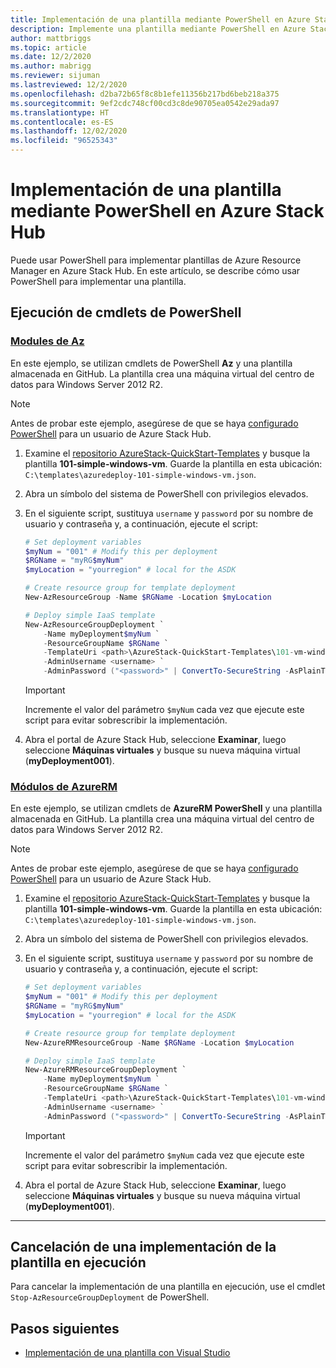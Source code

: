 ```yaml
---
title: Implementación de una plantilla mediante PowerShell en Azure Stack Hub
description: Implemente una plantilla mediante PowerShell en Azure Stack Hub.
author: mattbriggs
ms.topic: article
ms.date: 12/2/2020
ms.author: mabrigg
ms.reviewer: sijuman
ms.lastreviewed: 12/2/2020
ms.openlocfilehash: d2ba72b65f8c8b1efe11356b217bd6beb218a375
ms.sourcegitcommit: 9ef2cdc748cf00cd3c8de90705ea0542e29ada97
ms.translationtype: HT
ms.contentlocale: es-ES
ms.lasthandoff: 12/02/2020
ms.locfileid: "96525343"
---
```

# <a name="deploy-a-template-using-powershell-in-azure-stack-hub"></a>Implementación de una plantilla mediante PowerShell en Azure Stack Hub

Puede usar PowerShell para implementar plantillas de Azure Resource Manager en Azure Stack Hub. En este artículo, se describe cómo usar PowerShell para implementar una plantilla.

## <a name="run-powershell-cmdlets"></a>Ejecución de cmdlets de PowerShell

### <a name="az-modules"></a>[Modules de Az](#tab/az)

En este ejemplo, se utilizan cmdlets de PowerShell **Az** y una plantilla almacenada en GitHub. La plantilla crea una máquina virtual del centro de datos para Windows Server 2012 R2.

>[!NOTE]
> Antes de probar este ejemplo, asegúrese de que se haya [configurado PowerShell](azure-stack-powershell-configure-user.md) para un usuario de Azure Stack Hub.

1. Examine el [repositorio AzureStack-QuickStart-Templates](https://aka.ms/AzureStackGitHub) y busque la plantilla **101-simple-windows-vm**. Guarde la plantilla en esta ubicación: `C:\templates\azuredeploy-101-simple-windows-vm.json`.
2. Abra un símbolo del sistema de PowerShell con privilegios elevados.
3. En el siguiente script, sustituya `username` y `password` por su nombre de usuario y contraseña y, a continuación, ejecute el script:

    ```powershell
    # Set deployment variables
    $myNum = "001" # Modify this per deployment
    $RGName = "myRG$myNum"
    $myLocation = "yourregion" # local for the ASDK

    # Create resource group for template deployment
    New-AzResourceGroup -Name $RGName -Location $myLocation

    # Deploy simple IaaS template
    New-AzResourceGroupDeployment `
        -Name myDeployment$myNum `
        -ResourceGroupName $RGName `
        -TemplateUri <path>\AzureStack-QuickStart-Templates\101-vm-windows-create\azuredeploy.json `
        -AdminUsername <username> `
        -AdminPassword ("<password>" | ConvertTo-SecureString -AsPlainText -Force)
    ```

    >[!IMPORTANT]
    > Incremente el valor del parámetro `$myNum` cada vez que ejecute este script para evitar sobrescribir la implementación.

4. Abra el portal de Azure Stack Hub, seleccione **Examinar**, luego seleccione **Máquinas virtuales** y busque su nueva máquina virtual (**myDeployment001**).

### <a name="azurerm-modules"></a>[Módulos de AzureRM](#tab/azurerm)

En este ejemplo, se utilizan cmdlets de **AzureRM PowerShell** y una plantilla almacenada en GitHub. La plantilla crea una máquina virtual del centro de datos para Windows Server 2012 R2.

>[!NOTE]
> Antes de probar este ejemplo, asegúrese de que se haya [configurado PowerShell](azure-stack-powershell-configure-user.md) para un usuario de Azure Stack Hub.

1. Examine el [repositorio AzureStack-QuickStart-Templates](https://aka.ms/AzureStackGitHub) y busque la plantilla **101-simple-windows-vm**. Guarde la plantilla en esta ubicación: `C:\templates\azuredeploy-101-simple-windows-vm.json`.
2. Abra un símbolo del sistema de PowerShell con privilegios elevados.
3. En el siguiente script, sustituya `username` y `password` por su nombre de usuario y contraseña y, a continuación, ejecute el script:

    ```powershell
    # Set deployment variables
    $myNum = "001" # Modify this per deployment
    $RGName = "myRG$myNum"
    $myLocation = "yourregion" # local for the ASDK

    # Create resource group for template deployment
    New-AzureRMResourceGroup -Name $RGName -Location $myLocation

    # Deploy simple IaaS template
    New-AzureRMResourceGroupDeployment `
        -Name myDeployment$myNum `
        -ResourceGroupName $RGName `
        -TemplateUri <path>\AzureStack-QuickStart-Templates\101-vm-windows-create\azuredeploy.json `
        -AdminUsername <username> `
        -AdminPassword ("<password>" | ConvertTo-SecureString -AsPlainText -Force)
    ```

    >[!IMPORTANT]
    > Incremente el valor del parámetro `$myNum` cada vez que ejecute este script para evitar sobrescribir la implementación.

4. Abra el portal de Azure Stack Hub, seleccione **Examinar**, luego seleccione **Máquinas virtuales** y busque su nueva máquina virtual (**myDeployment001**).

---
## <a name="cancel-a-running-template-deployment"></a>Cancelación de una implementación de la plantilla en ejecución

Para cancelar la implementación de una plantilla en ejecución, use el cmdlet `Stop-AzResourceGroupDeployment` de PowerShell.

## <a name="next-steps"></a>Pasos siguientes

- [Implementación de una plantilla con Visual Studio](azure-stack-deploy-template-visual-studio.md)
